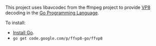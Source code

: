 This project uses libavcodec from the ffmpeg project to provide [VP8](http://www.webmproject.org/) decoding in the [Go Programming Language](http://golang.org/).

To install:

  * [Install Go](http://golang.org/doc/install).
  * `go get code.google.com/p/ffvp8-go/ffvp8`